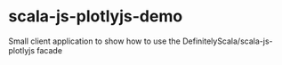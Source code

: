 # scala-js-plotlyjs-demo
Small client application to show how to use the DefinitelyScala/scala-js-plotlyjs facade
